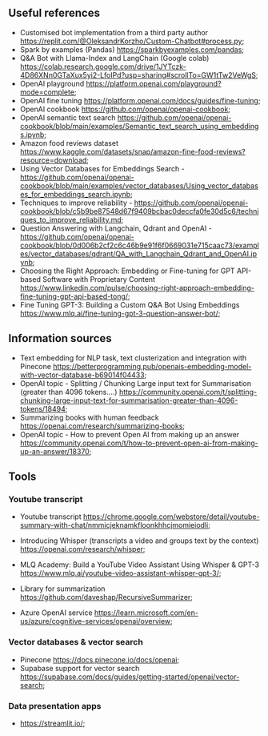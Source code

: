 ## Useful references

- Customised bot implementation from a third party author https://replit.com/@OleksandrKorzho/Custom-Chatbot#process.py;
- Spark by examples (Pandas) https://sparkbyexamples.com/pandas;
- Q&A Bot with Llama-Index and LangChain (Google colab) https://colab.research.google.com/drive/1JYTczk-4D86XNn0GTaXux5yi2-LfoIPd?usp=sharing#scrollTo=GW1tTw2VeWgS;
- OpenAI playground https://platform.openai.com/playground?mode=complete;
- OpenAI fine tuning https://platform.openai.com/docs/guides/fine-tuning;
- OpenAI cookbook https://github.com/openai/openai-cookbook;
- OpenAI semantic text search https://github.com/openai/openai-cookbook/blob/main/examples/Semantic_text_search_using_embeddings.ipynb;
- Amazon food reviews dataset https://www.kaggle.com/datasets/snap/amazon-fine-food-reviews?resource=download;
- Using Vector Databases for Embeddings Search - https://github.com/openai/openai-cookbook/blob/main/examples/vector_databases/Using_vector_databases_for_embeddings_search.ipynb;
- Techniques to improve reliability - https://github.com/openai/openai-cookbook/blob/c5b9be87548d67f9409bcbac0deccfa0fe30d5c6/techniques_to_improve_reliability.md;
- Question Answering with Langchain, Qdrant and OpenAI - https://github.com/openai/openai-cookbook/blob/0d006b2cf2c6c46b9e91f6f0669031e715caac73/examples/vector_databases/qdrant/QA_with_Langchain_Qdrant_and_OpenAI.ipynb;
- Choosing the Right Approach: Embedding or Fine-tuning for GPT API-based Software with Proprietary Content https://www.linkedin.com/pulse/choosing-right-approach-embedding-fine-tuning-gpt-api-based-tong/;
- Fine Tuning GPT-3: Building a Custom Q&A Bot Using Embeddings https://www.mlq.ai/fine-tuning-gpt-3-question-answer-bot/;

## Information sources
- Text embedding for NLP task, text clusterization and integration with Pinecone https://betterprogramming.pub/openais-embedding-model-with-vector-database-b69014f04433;
- OpenAI topic - Splitting / Chunking Large input text for Summarisation (greater than 4096 tokens….) https://community.openai.com/t/splitting-chunking-large-input-text-for-summarisation-greater-than-4096-tokens/18494;
- Summarizing books with human feedback https://openai.com/research/summarizing-books;
- OpenAI topic - How to prevent Open AI from making up an answer https://community.openai.com/t/how-to-prevent-open-ai-from-making-up-an-answer/18370;

## Tools

### Youtube transcript
- Youtube transcript https://chrome.google.com/webstore/detail/youtube-summary-with-chat/nmmicjeknamkfloonkhhcjmomieiodli;
- Introducing Whisper (transcripts a video and groups text by the context) https://openai.com/research/whisper;
- MLQ Academy: Build a YouTube Video Assistant Using Whisper & GPT-3 https://www.mlq.ai/youtube-video-assistant-whisper-gpt-3/;

- Library for summarization https://github.com/daveshap/RecursiveSummarizer;
- Azure OpenAI service https://learn.microsoft.com/en-us/azure/cognitive-services/openai/overview;

### Vector databases & vector search
- Pinecone https://docs.pinecone.io/docs/openai;
- Supabase support for vector search https://supabase.com/docs/guides/getting-started/openai/vector-search;

### Data presentation apps
- https://streamlit.io/;
